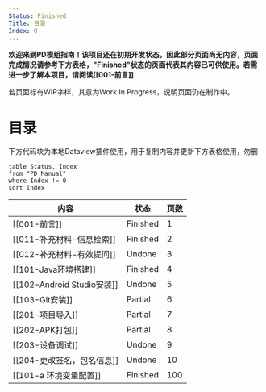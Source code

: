 ```yaml
---
Status: Finished
Title: 目录
Index: 0
---
```


**欢迎来到PD模组指南！该项目还在初期开发状态，因此部分页面尚无内容，页面完成情况请参考下方表格，"Finished"状态的页面代表其内容已可供使用。若需进一步了解本项目，请阅读[[001-前言]]**

若页面标有WIP字样，其意为Work In Progress，说明页面仍在制作中。
# 目录

下方代码块为本地Dataview插件使用，用于复制内容并更新下方表格使用，勿删
```dataview
table Status, Index
from "PD Manual"
where Index != 0
sort Index
```

|内容|状态|页数|
|---|---|---|
|[[001-前言]]|Finished|1|
|[[011-补充材料-信息检索]]|Finished|2|
|[[012-补充材料-有效提问]]|Undone|3|
|[[101-Java环境搭建]]|Finished|4|
|[[102-Android Studio安装]]|Undone|5|
|[[103-Git安装]]|Partial|6|
|[[201-项目导入]]|Partial|7|
|[[202-APK打包]]|Partial|8|
|[[203-设备调试]]|Undone|9|
|[[204-更改签名，包名信息]]|Undone|10|
|[[101-a 环境变量配置]]|Finished|100|
